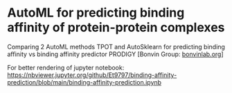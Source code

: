 # AutoML for predicting binding affinity of protein-protein complexes

Comparing 2 AutoML methods TPOT and AutoSklearn for predicting binding affinity vs binding affinity predictor PRODIGY [Bonvin Group: [bonvinlab.org](https://www.bonvinlab.org/)]

For better rendering of jupyter notebook: https://nbviewer.jupyter.org/github/Et9797/binding-affinity-prediction/blob/main/binding-affinity-prediction.ipynb
